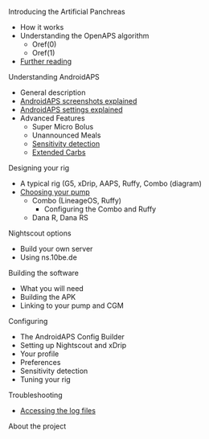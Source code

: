 Introducing the Artificial Panchreas
 *	How it works
 *	Understanding the OpenAPS algorithm
    *	Oref(0) 
    *	Oref(1)
 *	[Further reading](./Before-you-start/Reading_List.md)
	
Understanding AndroidAPS
 *	General description
 *	[AndroidAPS screenshots explained](./Understanding_AndroidAPS/Screenshots.md)
 *	[AndroidAPS settings explained](./Understanding_AndroidAPS/Preferences.md)
 *	Advanced Features
    * Super Micro Bolus
    * Unannounced Meals
    * [Sensitivity detection](./Understanding_AndroidAPS/Sensitivity-detection-and-COB.md)
    * [Extended Carbs](./Understanding_AndroidAPS/Extended-Carbs.md)
	
Designing your rig
 *	A typical rig (G5, xDrip, AAPS, Ruffy, Combo (diagram)
 *	[Choosing your pump](/Designing_Your_Rig/Pump-Choices.md)
    * Combo (LineageOS, Ruffy)
      * Configuring the Combo and Ruffy
    * Dana R, Dana RS

Nightscout options
 *	Build your own server
 *	Using ns.10be.de
		
Building the software
 * What you will need
 * Building the APK
 * Linking to your pump and CGM

Configuring
 *	The AndroidAPS Config Builder
 *  Setting up Nightscout and xDrip
 *  Your profile
 *	Preferences
 *	Sensitivity detection
 *	Tuning your rig
 	
Troubleshooting
 * [Accessing the log files](Troubleshooting/Accessing-logfiles.md)

About the project

